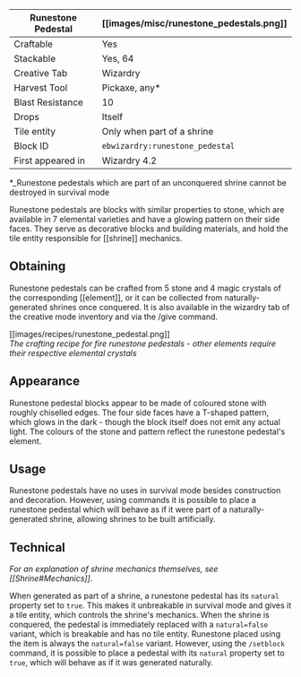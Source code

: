 | Runestone Pedestal | [[images/misc/runestone_pedestals.png]] |
|---|---|
| Craftable | Yes |
| Stackable | Yes, 64 |
| Creative Tab | Wizardry |
| Harvest Tool | Pickaxe, any* |
| Blast Resistance | 10 |
| Drops | Itself |
| Tile entity | Only when part of a shrine |
| Block ID | `ebwizardry:runestone_pedestal` |
| First appeared in | Wizardry 4.2 |

*_Runestone pedestals which are part of an unconquered shrine cannot be destroyed in survival mode

Runestone pedestals are blocks with similar properties to stone, which are available in 7 elemental varieties and have a glowing pattern on their side faces. They serve as decorative blocks and building materials, and hold the tile entity responsible for [[shrine]] mechanics.

## Obtaining
Runestone pedestals can be crafted from 5 stone and 4 magic crystals of the corresponding [[element]], or it can be collected from naturally-generated shrines once conquered. It is also available in the wizardry tab of the creative mode inventory and via the /give command.

[[images/recipes/runestone_pedestal.png]]  
_The crafting recipe for fire runestone pedestals - other elements require their respective elemental crystals_

## Appearance
Runestone pedestal blocks appear to be made of coloured stone with roughly chiselled edges. The four side faces have a T-shaped pattern, which glows in the dark - though the block itself does not emit any actual light. The colours of the stone and pattern reflect the runestone pedestal's element.

## Usage
Runestone pedestals have no uses in survival mode besides construction and decoration. However, using commands it is possible to place a runestone pedestal which will behave as if it were part of a naturally-generated shrine, allowing shrines to be built artificially.

## Technical
_For an explanation of shrine mechanics themselves, see [[Shrine#Mechanics]]_.

When generated as part of a shrine, a runestone pedestal has its `natural` property set to `true`. This makes it unbreakable in survival mode and gives it a tile entity, which controls the shrine's mechanics. When the shrine is conquered, the pedestal is immediately replaced with a `natural=false` variant, which is breakable and has no tile entity. Runestone placed using the item is always the `natural=false` variant. However, using the `/setblock` command, it is possible to place a pedestal with its `natural` property set to `true`, which will behave as if it was generated naturally.